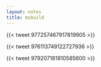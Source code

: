 ```yaml
---
layout: notes
title: msbuild
---
```


{{< tweet 977257467917819905 >}}

{{< tweet 976113749122727936 >}}

{{< tweet 979207181810585600 >}}
